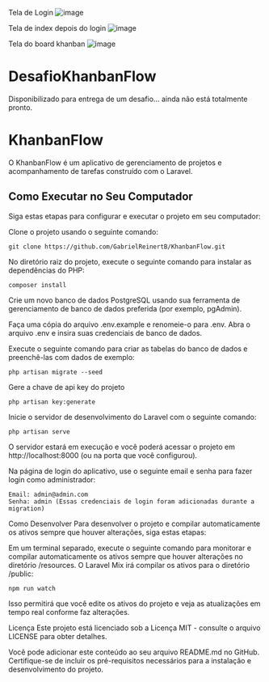 Tela de Login
![image](https://github.com/GabrielReinertB/DesafioKhanbanFlow/assets/12136092/de7948e6-bafd-43d8-b2ff-d5733d61b525)

Tela de index depois do login
![image](https://github.com/GabrielReinertB/DesafioKhanbanFlow/assets/12136092/b85aec75-3820-44ba-a414-1538b90d725c)

Tela do board khanban
![image](https://github.com/GabrielReinertB/DesafioKhanbanFlow/assets/12136092/f0839410-d885-4664-b571-ecccb9b64a99)



# DesafioKhanbanFlow
Disponibilizado para entrega de um desafio... ainda não está totalmente pronto.

# KhanbanFlow

O KhanbanFlow é um aplicativo de gerenciamento de projetos e acompanhamento de tarefas construído com o Laravel.

## Como Executar no Seu Computador

Siga estas etapas para configurar e executar o projeto em seu computador:

Clone o projeto usando o seguinte comando:

```shell
git clone https://github.com/GabrielReinertB/KhanbanFlow.git
```

No diretório raiz do projeto, execute o seguinte comando para instalar as dependências do PHP:
```shell
composer install
```

Crie um novo banco de dados PostgreSQL usando sua ferramenta de gerenciamento de banco de dados preferida (por exemplo, pgAdmin).

Faça uma cópia do arquivo .env.example e renomeie-o para .env. Abra o arquivo .env e insira suas credenciais de banco de dados.

Execute o seguinte comando para criar as tabelas do banco de dados e preenchê-las com dados de exemplo:
```shell
php artisan migrate --seed
```

Gere a chave de api key do projeto
```shell
php artisan key:generate
```

Inicie o servidor de desenvolvimento do Laravel com o seguinte comando:
```shell
php artisan serve
```

O servidor estará em execução e você poderá acessar o projeto em http://localhost:8000 (ou na porta que você configurou).

Na página de login do aplicativo, use o seguinte email e senha para fazer login como administrador:
```shell
Email: admin@admin.com
Senha: admin (Essas credenciais de login foram adicionadas durante a migration)
```

Como Desenvolver
Para desenvolver o projeto e compilar automaticamente os ativos sempre que houver alterações, siga estas etapas:

Em um terminal separado, execute o seguinte comando para monitorar e compilar automaticamente os ativos sempre que houver alterações no diretório /resources. O Laravel Mix irá compilar os ativos para o diretório /public:
```shell
npm run watch
```

Isso permitirá que você edite os ativos do projeto e veja as atualizações em tempo real conforme faz alterações.

Licença
Este projeto está licenciado sob a Licença MIT - consulte o arquivo LICENSE para obter detalhes.

Você pode adicionar este conteúdo ao seu arquivo README.md no GitHub. Certifique-se de incluir os pré-requisitos necessários para a instalação e desenvolvimento do projeto.
